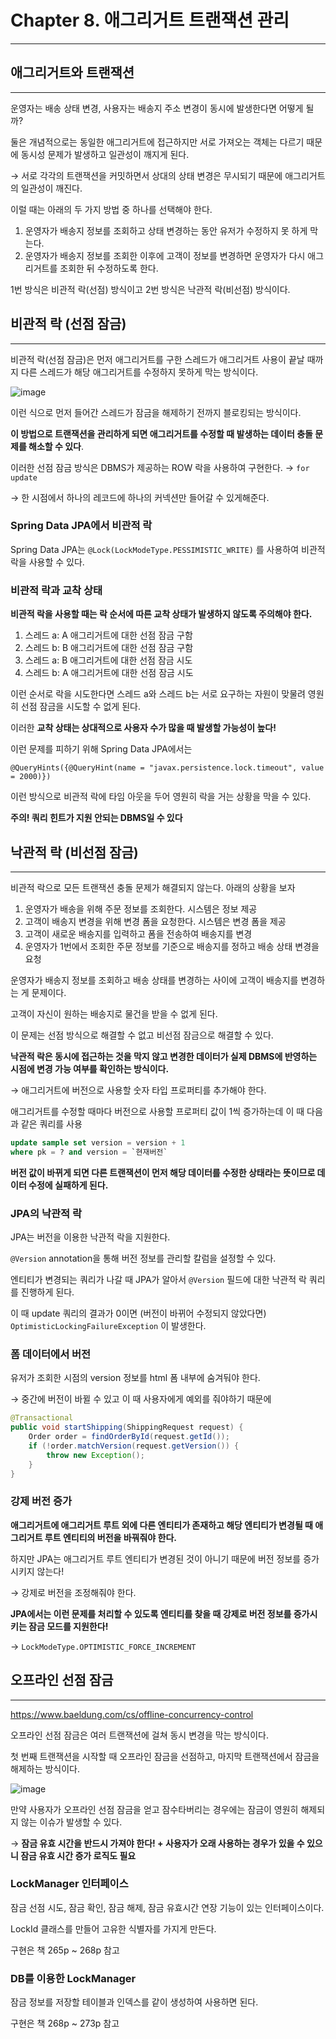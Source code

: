 # Chapter 8. 애그리거트 트랜잭션 관리

---

## 애그리거트와 트랜잭션

---

운영자는 배송 상태 변경, 사용자는 배송지 주소 변경이 동시에 발생한다면 어떻게 될까?

둘은 개념적으로는 동일한 애그리거트에 접근하지만 서로 가져오는 객체는 다르기 때문에 동시성 문제가 발생하고 일관성이 깨지게 된다.

→ 서로 각각의 트랜잭션을 커밋하면서 상대의 상태 변경은 무시되기 때문에 애그리거트의 일관성이 깨진다.

이럴 때는 아래의 두 가지 방법 중 하나를 선택해야 한다.

1. 운영자가 배송지 정보를 조회하고 상태 변경하는 동안 유저가 수정하지 못 하게 막는다.
2. 운영자가 배송지 정보를 조회한 이후에 고객이 정보를 변경하면 운영자가 다시 애그리거트를 조회한 뒤 수정하도록 한다.

1번 방식은 비관적 락(선점) 방식이고 2번 방식은 낙관적 락(비선점) 방식이다.

## 비관적 락 (선점 잠금)

---

비관적 락(선점 잠금)은 먼저 애그리거트를 구한 스레드가 애그리거트 사용이 끝날 때까지 다른 스레드가 해당 애그리거트를 수정하지 못하게 막는 방식이다.

![image](https://github.com/ZI-won-ZONE-ha/CS_JONGJIBU/assets/88527476/f4b27e3b-ff87-43e5-b504-a44ba73d526f)

이런 식으로 먼저 들어간 스레드가 잠금을 해제하기 전까지 블로킹되는 방식이다.

**이 방법으로 트랜잭션을 관리하게 되면 애그리거트를 수정할 때 발생하는 데이터 충돌 문제를 해소할 수 있다**.

이러한 선점 잠금 방식은 DBMS가 제공하는 ROW 락을 사용하여 구현한다. → `for update`

→ 한 시점에서 하나의 레코드에 하나의 커넥션만 들어갈 수 있게해준다.

### Spring Data JPA에서 비관적 락

Spring Data JPA는 `@Lock(LockModeType.PESSIMISTIC_WRITE)` 를 사용하여 비관적 락을 사용할 수 있다.

### 비관적 락과 교착 상태

**비관적 락을 사용할 때는 락 순서에 따른 교착 상태가 발생하지 않도록 주의해야 한다.**

1. 스레드 a: A 애그리거트에 대한 선점 잠금 구함
2. 스레드 b: B 애그리거트에 대한 선점 잠금 구함
3. 스레드 a: B 애그리거트에 대한 선점 잠금 시도
4. 스레드 b: A 애그리거트에 대한 선점 잠금 시도

이런 순서로 락을 시도한다면 스레드 a와 스레드 b는 서로 요구하는 자원이 맞물려 영원히 선점 잠금을 시도할 수 없게 된다.

이러한 **교착 상태는 상대적으로 사용자 수가 많을 때 발생할 가능성이 높다!**

이런 문제를 피하기 위해 Spring Data JPA에서는

 `@QueryHints({@QueryHint(name = "javax.persistence.lock.timeout", value = 2000)})`

이런 방식으로 비관적 락에 타임 아웃을 두어 영원히 락을 거는 상황을 막을 수 있다.

**주의! 쿼리 힌트가 지원 안되는 DBMS일 수 있다**

## 낙관적 락 (비선점 잠금)

---

비관적 락으로 모든 트랜잭션 충돌 문제가 해결되지 않는다. 아래의 상황을 보자

1. 운영자가 배송을 위해 주문 정보를 조회한다. 시스템은 정보 제공
2. 고객이 배송지 변경을 위해 변경 폼을 요청한다. 시스템은 변경 폼을 제공
3. 고객이 새로운 배송지를 입력하고 폼을 전송하여 배송지를 변경
4. 운영자가 1번에서 조회한 주문 정보를 기준으로 배송지를 정하고 배송 상태 변경을 요청

운영자가 배송지 정보를 조회하고 배송 상태를 변경하는 사이에 고객이 배송지를 변경하는 게 문제이다.

고객이 자신이 원하는 배송지로 물건을 받을 수 없게 된다.

이 문제는 선점 방식으로 해결할 수 없고 비선점 잠금으로 해결할 수 있다.

**낙관적 락은 동시에 접근하는 것을 막지 않고 변경한 데이터가 실제 DBMS에 반영하는 시점에 변경 가능 여부를 확인하는 방식이다.**

→ 애그리거트에 버전으로 사용할 숫자 타입 프로퍼티를 추가해야 한다.

애그리거트를 수정할 때마다 버전으로 사용할 프로퍼티 값이 1씩 증가하는데 이 때 다음과 같은 쿼리를 사용

```sql
update sample set version = version + 1
where pk = ? and version = `현재버전`
```

**버전 값이 바뀌게 되면 다른 트랜잭션이 먼저 해당 데이터를 수정한 상태라는 뜻이므로 데이터 수정에 실패하게 된다.**

### JPA의 낙관적 락

JPA는 버전을 이용한 낙관적 락을 지원한다.

`@Version` annotation을 통해 버전 정보를 관리할 칼럼을 설정할 수 있다.

엔티티가 변경되는 쿼리가 나갈 때 JPA가 알아서 `@Version` 필드에 대한 낙관적 락 쿼리를 진행하게 된다.

이 때 update 쿼리의 결과가 0이면 (버전이 바뀌어 수정되지 않았다면) `OptimisticLockingFailureException` 이 발생한다.

### 폼 데이터에서 버전

유저가 조회한 시점의 version 정보를 html 폼 내부에 숨겨둬야 한다.

→ 중간에 버전이 바뀔 수 있고 이 때 사용자에게 예외를 줘야하기 때문에

```java
@Transactional
public void startShipping(ShippingRequest request) {
	Order order = findOrderById(request.getId());
	if (!order.matchVersion(request.getVersion()) {
		throw new Exception();
	}
}
```

### 강제 버전 증가

**애그리거트에 애그리거트 루트 외에 다른 엔티티가 존재하고 해당 엔티티가 변경될 때 애그리거트 루트 엔티티의 버전을 바꿔줘야 한다.**

하지만 JPA는 애그리거트 루트 엔티티가 변경된 것이 아니기 때문에 버전 정보를 증가시키지 않는다!

→ 강제로 버전을 조정해줘야 한다.

**JPA에서는 이런 문제를 처리할 수 있도록 엔티티를 찾을 때 강제로 버전 정보를 증가시키는 잠금 모드를 지원한다!**

→ `LockModeType.OPTIMISTIC_FORCE_INCREMENT` 

## 오프라인 선점 잠금

---

https://www.baeldung.com/cs/offline-concurrency-control

오프라인 선점 잠금은 여러 트랜잭션에 걸쳐 동시 변경을 막는 방식이다.

첫 번째 트랜잭션을 시작할 때 오프라인 잠금을 선점하고, 마지막 트랜잭션에서 잠금을 해제하는 방식이다.

![image](https://github.com/ZI-won-ZONE-ha/CS_JONGJIBU/assets/88527476/85b38995-1d2c-487b-a322-2e81cce1fea6)


만약 사용자가 오프라인 선점 잠금을 얻고 잠수타버리는 경우에는 잠금이 영원히 해제되지 않는 이슈가 발생할 수 있다.

→ **잠금 유효 시간을 반드시 가져야 한다! + 사용자가 오래 사용하는 경우가 있을 수 있으니 잠금 유효 시간 증가 로직도 필요**

### LockManager 인터페이스

잠금 선점 시도, 잠금 확인, 잠금 해제, 잠금 유효시간 연장 기능이 있는 인터페이스이다.

LockId 클래스를 만들어 고유한 식별자를 가지게 만든다.

구현은 책 265p ~ 268p 참고

### DB를 이용한 LockManager

잠금 정보를 저장할 테이블과 인덱스를 같이 생성하여 사용하면 된다.

구현은 책 268p ~ 273p 참고
